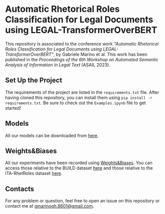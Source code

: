 # Automatic Rhetorical Roles Classification for Legal Documents using LEGAL-TransformerOverBERT

This repository is associated to the conference work _"Automatic Rhetorical Roles Classification for Legal Documents using LEGAL-TransformerOverBERT"_, by Gabriele Marino et al. This work has been published in the _Proceedings of the 6th Workshop on Automated Semantic Analysis of Information in Legal Text_ (ASAIL 2023).

## Set Up the Project

The requirements of the project are listed in the `requirements.txt` file. After having cloned this repository, you can install them using `pip install -r requirements.txt`. Be sure to check out the `Examples.ipynb` file to get started!

## Models
All our models can be downloaded from [here](https://drive.google.com/drive/folders/12U6XzXmWeNeYmwWG4QZNZrAffZqfMw9p?usp=sharing).

## Weights&Biases
All our experiments have been recorded using [Weights&Biases](https://wandb.ai/site). You can access those relative to the BUILD dataset [here](https://wandb.ai/gmarinowandb-8601/RhetoricalRolesClassification-BUILD/workspace?workspace=user-) and those relative to the ITA-RhetRoles dataset [here](https://wandb.ai/gmarinowandb-8601/RhetoricalRolesClassification-ITA-RhetRoles/workspace?workspace=user-).

## Contacts
For any problem or question, feel free to open an issue on this repository or contact me at <gmarinogh.8601@gmail.com>.